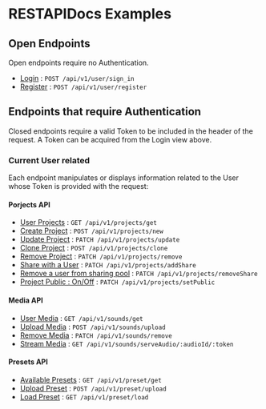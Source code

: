 # RESTAPIDocs Examples

## Open Endpoints

Open endpoints require no Authentication.

* [Login](login.md) : `POST /api/v1/user/sign_in`
* [Register](register.md) : `POST /api/v1/user/register`

## Endpoints that require Authentication

Closed endpoints require a valid Token to be included in the header of the
request. A Token can be acquired from the Login view above.

### Current User related

Each endpoint manipulates or displays information related to the User whose
Token is provided with the request:

#### Porjects API

* [User Projects](projects/get.md) : `GET /api/v1/projects/get`
* [Create Project](projects/new.md) : `POST /api/v1/projects/new`
* [Update Project](projects/update.md) : `PATCH /api/v1/projects/update`
* [Clone Project](projects/clone.md) : `POST /api/v1/projects/clone`
* [Remove Project](projects/remove.md) : `PATCH /api/v1/projects/remove`
* [Share with a User](projects/sharing/add.md) : `PATCH /api/v1/projects/addShare`
* [Remove a user from sharing pool](projects/sharing/remove.md) : `PATCH /api/v1/projects/removeShare`
* [Project Public : On/Off](projects/sharing/public.md) : `PATCH /api/v1/projects/setPublic`

#### Media API

* [User Media](media/get.md) : `GET /api/v1/sounds/get`
* [Upload Media](media/upload.md) : `POST /api/v1/sounds/upload`
* [Remove Media](media/remove.md) : `PATCH /api/v1/sounds/remove`
* [Stream Media](media/stream.md) : `GET /api/v1/sounds/serveAudio/:audioId/:token`

#### Presets API

* [Available Presets](presets/get.md) : `GET /api/v1/preset/get`
* [Upload Preset](presets/upload.md) : `POST /api/v1/preset/upload`
* [Load Preset](presets/load.md) : `GET /api/v1/preset/load`

